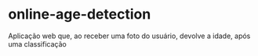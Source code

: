 # online-age-detection
Aplicação web que, ao receber uma foto do usuário, devolve a idade, após uma classificação
